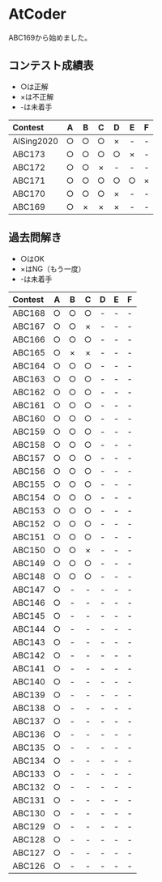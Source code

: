 # AtCoder

ABC169から始めました。

## コンテスト成績表
* ○は正解
* ×は不正解
* -は未着手

| Contest | A | B | C | D | E | F |
| :--- | :---: | :---: | :---: | :---: | :---: | :---: |
| AISing2020 | ○ | ○ | ○ | × | - | - |
| ABC173 | ○ | ○ | ○ | ○ | × | - |
| ABC172 | ○ | ○ | × | - | - | - |
| ABC171 | ○ | ○ | ○ | ○ | ○ | × |
| ABC170 | ○ | ○ | ○ | × | - | - |
| ABC169 | ○ | × | × | × | - | - |

## 過去問解き
* ○はOK
* ×はNG（もう一度）
* -は未着手

| Contest | A | B | C | D | E | F |
| :--- | :---: | :---: | :---: | :---: | :---: | :---: |
| ABC168 | ○ | ○ | ○ | - | - | - |
| ABC167 | ○ | ○ | × | - | - | - |
| ABC166 | ○ | ○ | ○ | - | - | - |
| ABC165 | ○ | × | × | - | - | - |
| ABC164 | ○ | ○ | ○ | - | - | - |
| ABC163 | ○ | ○ | ○ | - | - | - |
| ABC162 | ○ | ○ | ○ | - | - | - |
| ABC161 | ○ | ○ | ○ | - | - | - |
| ABC160 | ○ | ○ | ○ | - | - | - |
| ABC159 | ○ | ○ | ○ | - | - | - |
| ABC158 | ○ | ○ | ○ | - | - | - |
| ABC157 | ○ | ○ | ○ | - | - | - |
| ABC156 | ○ | ○ | ○ | - | - | - |
| ABC155 | ○ | ○ | ○ | - | - | - |
| ABC154 | ○ | ○ | ○ | - | - | - |
| ABC153 | ○ | ○ | ○ | - | - | - |
| ABC152 | ○ | ○ | ○ | - | - | - |
| ABC151 | ○ | ○ | ○ | - | - | - |
| ABC150 | ○ | ○ | × | - | - | - |
| ABC149 | ○ | ○ | ○ | - | - | - |
| ABC148 | ○ | ○ | ○ | - | - | - |
| ABC147 | ○ | - | - | - | - | - |
| ABC146 | ○ | - | - | - | - | - |
| ABC145 | ○ | - | - | - | - | - |
| ABC144 | ○ | - | - | - | - | - |
| ABC143 | ○ | - | - | - | - | - |
| ABC142 | ○ | - | - | - | - | - |
| ABC141 | ○ | - | - | - | - | - |
| ABC140 | ○ | - | - | - | - | - |
| ABC139 | ○ | - | - | - | - | - |
| ABC138 | ○ | - | - | - | - | - |
| ABC137 | ○ | - | - | - | - | - |
| ABC136 | ○ | - | - | - | - | - |
| ABC135 | ○ | - | - | - | - | - |
| ABC134 | ○ | - | - | - | - | - |
| ABC133 | ○ | - | - | - | - | - |
| ABC132 | ○ | - | - | - | - | - |
| ABC131 | ○ | - | - | - | - | - |
| ABC130 | ○ | - | - | - | - | - |
| ABC129 | ○ | - | - | - | - | - |
| ABC128 | ○ | - | - | - | - | - |
| ABC127 | ○ | - | - | - | - | - |
| ABC126 | ○ | - | - | - | - | - |
